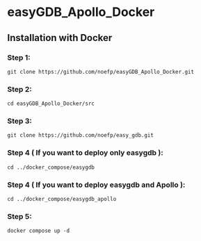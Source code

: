 # easyGDB_Apollo_Docker

## Installation with Docker

### Step 1:
```
git clone https://github.com/noefp/easyGDB_Apollo_Docker.git
```
### Step 2:
``` 
cd easyGDB_Apollo_Docker/src
```
### Step 3:
```
git clone https://github.com/noefp/easy_gdb.git
```
### Step 4 ( If you want to deploy only easygdb ):
```
cd ../docker_compose/easygdb
```
### Step 4 ( If you want to deploy easygdb and Apollo ):
```
cd ../docker_compose/easygdb_apollo
```
### Step 5:
```
docker compose up -d
```
